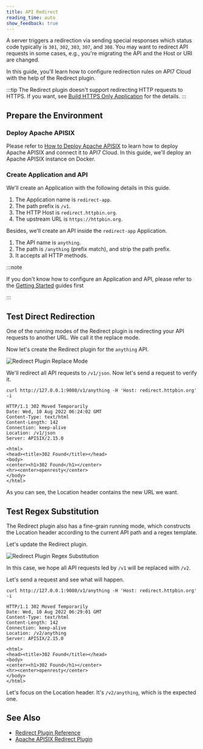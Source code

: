 ```yaml
---
title: API Redirect
reading_time: auto
show_feedback: true
---
```


A server triggers a redirection via sending special responses which
status code typically is `301`, `302`, `303`, `307`, and `308`.
You may want to redirect API requests in some cases, e.g., you're migrating
the API and the Host or URI are changed.

In this guide, you'll learn how to configure redirection rules on API7 Cloud
with the help of the Redirect plugin.

:::tip
The Redirect plugin doesn't support redirecting HTTP requests to HTTPS. If you want, see [Build HTTPS Only Application](../security/https-only-application.md) for the details.
:::

Prepare the Environment
-----------------------

### Deploy Apache APISIX

Please refer to [How to Deploy Apache APISIX](../product/how-to-deploy-apache-apisix.md) to learn how to deploy
Apache APISIX and connect it to API7 Cloud. In this guide, we'll deploy an Apache APISIX instance on Docker.

### Create Application and API

We'll create an Application with the following details in this guide.

1. The Application name is `redirect-app`.
2. The path prefix is `/v1`.
3. The HTTP Host is `redirect.httpbin.org`.
4. The upstream URL is `https://httpbin.org`.

Besides, we'll create an API inside the `redirect-app` Application.

1. The API name is `anything`.
2. The path is `/anything` (prefix match), and strip the path prefix.
3. It accepts all HTTP methods.

:::note

If you don't know how to configure an Application and API, please refer to the [Getting Started](../../getting-started) guides first

:::

Test Direct Redirection
-----------------------

One of the running modes of the Redirect plugin is redirecting your API requests to another URL. We call it
the replace mode.

Now let's create the Redirect plugin for the `anything` API.

![Redirect Plugin Replace Mode](https://static.apiseven.com/2022/12/30/redirect-plugin-replace-mode.png)

We'll redirect all API requests to `/v1/json`. Now let's send a request to verify it.

```shell
curl http://127.0.0.1:9080/v1/anything -H 'Host: redirect.httpbin.org' -i
```

```shell
HTTP/1.1 302 Moved Temporarily
Date: Wed, 10 Aug 2022 06:24:02 GMT
Content-Type: text/html
Content-Length: 142
Connection: keep-alive
Location: /v1/json
Server: APISIX/2.15.0

<html>
<head><title>302 Found</title></head>
<body>
<center><h1>302 Found</h1></center>
<hr><center>openresty</center>
</body>
</html>
```

As you can see, the Location header contains the new URL we want.

Test Regex Substitution
-----------------------

The Redirect plugin also has a fine-grain running mode, which constructs the
Location header according to the current API path and a regex template.

Let's update the Redirect plugin.

![Redirect Plugin Regex Substitution](https://static.apiseven.com/2022/12/30/redirect-plugin-regex-substitution.png)

In this case, we hope all API requests led by `/v1` will be replaced with `/v2`.

Let's send a request and see what will happen.

```shell
curl http://127.0.0.1:9080/v1/anything -H 'Host: redirect.httpbin.org' -i
```

```shell
HTTP/1.1 302 Moved Temporarily
Date: Wed, 10 Aug 2022 06:29:01 GMT
Content-Type: text/html
Content-Length: 142
Connection: keep-alive
Location: /v2/anything
Server: APISIX/2.15.0

<html>
<head><title>302 Found</title></head>
<body>
<center><h1>302 Found</h1></center>
<hr><center>openresty</center>
</body>
</html>
```

Let's focus on the Location header. It's `/v2/anything`, which is the expected one.

See Also
--------

* [Redirect Plugin Reference](../../references/plugins/traffic-management/redirect.md)
* [Apache APISIX Redirect Plugin](https://apisix.apache.org/docs/apisix/next/plugins/redirect/)
